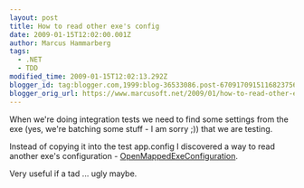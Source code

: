 ```yaml
---
layout: post
title: How to read other exe's config
date: 2009-01-15T12:02:00.001Z
author: Marcus Hammarberg
tags:
  - .NET
  - TDD
modified_time: 2009-01-15T12:02:13.292Z
blogger_id: tag:blogger.com,1999:blog-36533086.post-6709170915116823756
blogger_orig_url: https://www.marcusoft.net/2009/01/how-to-read-other-exe-config.html
---
```



When we're doing integration tests we need to find some settings from
the exe (yes, we're batching some stuff - I am sorry ;)) that we are
testing.

Instead of copying it into the test app.config I discovered a way to
read another exe's configuration - <a
href="http://msdn.microsoft.com/en-us/library/system.configuration.configurationmanager.openmappedexeconfiguration.aspx"
target="_blank">OpenMappedExeConfiguration</a>.

Very useful if a tad ... ugly maybe.
